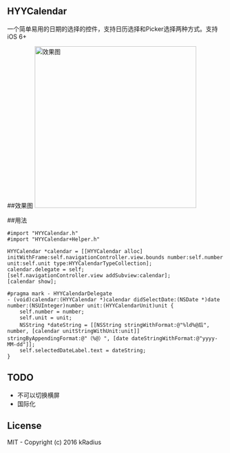 ## HYYCalendar
一个简单易用的日期的选择的控件，支持日历选择和Picker选择两种方式。支持iOS 6+

##效果图
<img src="https://github.com/kRadius/HYYCalendar/blob/master/HYYCalendar/HYYCalendar/demo.gif" alt="效果图" width="375"/>

##用法
```objc
#import "HYYCalendar.h"
#import "HYYCalendar+Helper.h"
```
    
```objc
HYYCalendar *calendar = [[HYYCalendar alloc] initWithFrame:self.navigationController.view.bounds number:self.number unit:self.unit type:HYYCalendarTypeCollection];
calendar.delegate = self;
[self.navigationController.view addSubview:calendar];
[calendar show];
```


```objc
#pragma mark - HYYCalendarDelegate
- (void)calendar:(HYYCalendar *)calendar didSelectDate:(NSDate *)date number:(NSUInteger)number unit:(HYYCalendarUnit)unit {
    self.number = number;
    self.unit = unit;
    NSString *dateString = [[NSString stringWithFormat:@"%ld%@后", number, [calendar unitStringWithUnit:unit]] stringByAppendingFormat:@"（%@）", [date dateStringWithFormat:@"yyyy-MM-dd"]];
    self.selectedDateLabel.text = dateString;
}

```
## TODO
- 不可以切换横屏
- 国际化

## License

MIT - Copyright (c) 2016 kRadius
